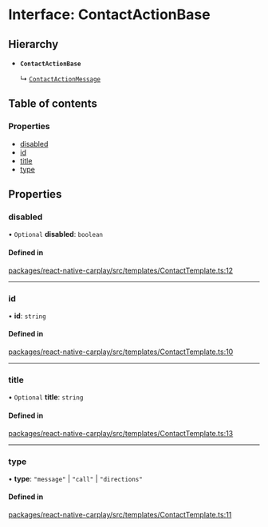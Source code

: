 # Interface: ContactActionBase

## Hierarchy

- **`ContactActionBase`**

  ↳ [`ContactActionMessage`](/docs/ContactActionMessage.md)

## Table of contents

### Properties

- [disabled](/docs/ContactActionBase.md#disabled)
- [id](/docs/ContactActionBase.md#id)
- [title](/docs/ContactActionBase.md#title)
- [type](/docs/ContactActionBase.md#type)

## Properties

### disabled

• `Optional` **disabled**: `boolean`

#### Defined in

[packages/react-native-carplay/src/templates/ContactTemplate.ts:12](https://github.com/birkir/react-native-carplay/blob/2f9bd9c/packages/react-native-carplay/src/templates/ContactTemplate.ts#L12)

___

### id

• **id**: `string`

#### Defined in

[packages/react-native-carplay/src/templates/ContactTemplate.ts:10](https://github.com/birkir/react-native-carplay/blob/2f9bd9c/packages/react-native-carplay/src/templates/ContactTemplate.ts#L10)

___

### title

• `Optional` **title**: `string`

#### Defined in

[packages/react-native-carplay/src/templates/ContactTemplate.ts:13](https://github.com/birkir/react-native-carplay/blob/2f9bd9c/packages/react-native-carplay/src/templates/ContactTemplate.ts#L13)

___

### type

• **type**: ``"message"`` \| ``"call"`` \| ``"directions"``

#### Defined in

[packages/react-native-carplay/src/templates/ContactTemplate.ts:11](https://github.com/birkir/react-native-carplay/blob/2f9bd9c/packages/react-native-carplay/src/templates/ContactTemplate.ts#L11)
